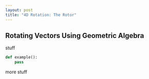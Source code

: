 ```yaml
---
layout: post
title: "4D Rotation: The Rotor"
---
```


## Rotating Vectors Using Geometric Algebra

<div style="text-align: justify">
stuff
</div>

<div></div>

```py
def example():
    pass
```

<div style="text-align: justify">
more stuff
</div>
